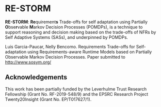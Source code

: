 # RE-STORM

**RE-STORM**: **Re**quirement**s** Trade-offs for self adaptation using Partially **O**bse**r**vable **M**arkov Decision Processes
(POMDPs), is a technique to support reasoning and decision making based on the trade-offs of NFRs by Self Adaptive Systems (SASs), and underpinned by POMDPs.


Luis Garcia-Paucar, Nelly Bencomo. Requirements Trade-offs for Self-adaptation using Requirements-aware Runtime Models based on Partially Observable Markov Decision Processes. Paper submitted to http://www.sosym.org/ 

## Acknowledgements 

This work has been partially funded by the Leverhulme Trust Research Fellowship (Grant No. RF-2019-548/9) and the EPSRC
Research Project Twenty20Insight (Grant No. EP/T017627/1).
